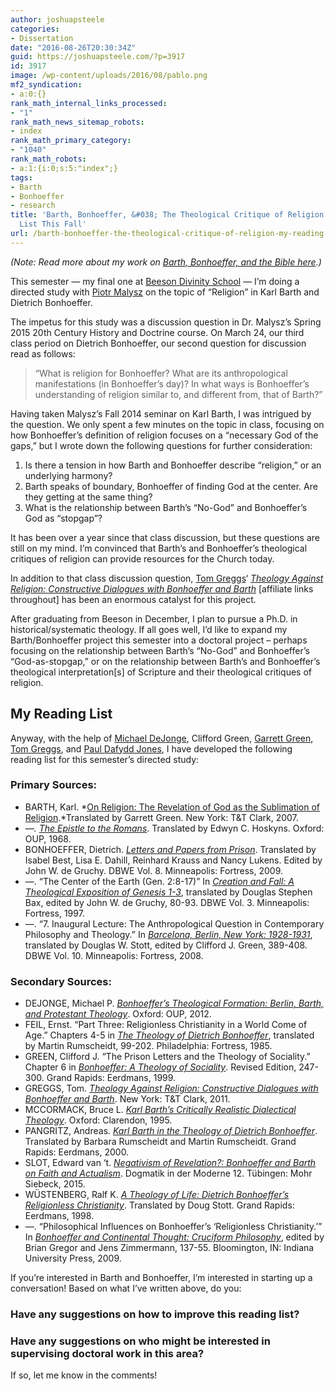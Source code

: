 ```yaml
---
author: joshuapsteele
categories:
- Dissertation
date: "2016-08-26T20:30:34Z"
guid: https://joshuapsteele.com/?p=3917
id: 3917
image: /wp-content/uploads/2016/08/pablo.png
mf2_syndication:
- a:0:{}
rank_math_internal_links_processed:
- "1"
rank_math_news_sitemap_robots:
- index
rank_math_primary_category:
- "1040"
rank_math_robots:
- a:1:{i:0;s:5:"index";}
tags:
- Barth
- Bonhoeffer
- research
title: 'Barth, Bonhoeffer, &#038; The Theological Critique of Religion: My Reading
  List This Fall'
url: /barth-bonhoeffer-the-theological-critique-of-religion-my-reading-list-this-fall/
---
```


*(Note: Read more about my work on [Barth, Bonhoeffer, and the Bible here](https://joshuapsteele.com/barth-bonhoeffer-and-the-bible/).)*

This semester — my final one at [Beeson Divinity School](http://www.beesondivinity.com/) — I’m doing a directed study with [Piotr Malysz](http://www.beesondivinity.com/piotrjmalysz) on the topic of “Religion” in Karl Barth and Dietrich Bonhoeffer.

The impetus for this study was a discussion question in Dr. Malysz’s Spring 2015 20th Century History and Doctrine course. On March 24, our third class period on Dietrich Bonhoeffer, our second question for discussion read as follows:

> “What is religion for Bonhoeffer? What are its anthropological manifestations (in Bonhoeffer’s day)? In what ways is Bonhoeffer’s understanding of religion similar to, and different from, that of Barth?”

Having taken Malysz’s Fall 2014 seminar on Karl Barth, I was intrigued by the question. We only spent a few minutes on the topic in class, focusing on how Bonhoeffer’s definition of religion focuses on a “necessary God of the gaps,” but I wrote down the following questions for further consideration:

1. Is there a tension in how Barth and Bonhoeffer describe “religion,” or an underlying harmony?
2. Barth speaks of boundary, Bonhoeffer of finding God at the center. Are they getting at the same thing?
3. What is the relationship between Barth’s “No-God” and Bonhoeffer’s God as “stopgap”?

It has been over a year since that class discussion, but these questions are still on my mind. I’m convinced that Barth’s and Bonhoeffer’s theological critiques of religion can provide resources for the Church today.

In addition to that class discussion question, [Tom Greggs](http://www.abdn.ac.uk/sdhp/people/profiles/t.greggs)‘ *[Theology Against Religion: Constructive Dialogues with Bonhoeffer and Barth](http://amzn.to/2bWb4cI)* \[affiliate links throughout\] has been an enormous catalyst for this project.

After graduating from Beeson in December, I plan to pursue a Ph.D. in historical/systematic theology. If all goes well, I’d like to expand my Barth/Bonhoeffer project this semester into a doctoral project – perhaps focusing on the relationship between Barth’s “No-God” and Bonhoeffer’s “God-as-stopgap,” or on the relationship between Barth’s and Bonhoeffer’s theological interpretation\[s\] of Scripture and their theological critiques of religion.

## My Reading List

Anyway, with the help of [Michael DeJonge](http://religious-studies.usf.edu/faculty/mdejonge/), Clifford Green, [Garrett Green](https://www.conncoll.edu/directories/emeritus-faculty/garrett-green/), [Tom Greggs](http://www.abdn.ac.uk/sdhp/people/profiles/t.greggs), and [Paul Dafydd Jones](http://religiousstudies.virginia.edu/faculty/profile/pdj5c), I have developed the following reading list for this semester’s directed study:

### **Primary Sources:** 

- BARTH, Karl. *[On Religion: The Revelation of God as the Sublimation of Religion](http://amzn.to/2bMQOwU).*Translated by Garrett Green. New York: T&amp;T Clark, 2007.
- *—. [The Epistle to the Romans](http://amzn.to/2bmyhJt)*. Translated by Edwyn C. Hoskyns. Oxford: OUP, 1968.
- BONHOEFFER, Dietrich. [*Letters and Papers from Prison*](http://amzn.to/2bTBmwo). Translated by Isabel Best, Lisa E. Dahill, Reinhard Krauss and Nancy Lukens. Edited by John W. de Gruchy. DBWE Vol. 8. Minneapolis: Fortress, 2009.
- —. “The Center of the Earth (Gen. 2:8-17)” In [*Creation and Fall: A Theological Exposition of Genesis 1-3*](https://www.amazon.com/Creation-Fall-Theological-Exposition-Genesis/dp/0800683234/ref=as_li_ss_tl?s=books&ie=UTF8&qid=1472242354&sr=1-2&keywords=bonhoeffer+creation+and+fall&linkCode=ll1&tag=joshuapsteele-20&linkId=cb5c752d992a19a11e6fe851343e4b89), translated by Douglas Stephen Bax, edited by John W. de Gruchy, 80-93. DBWE Vol. 3. Minneapolis: Fortress, 1997.
- —. “7. Inaugural Lecture: The Anthropological Question in Contemporary Philosophy and Theology.” In [*Barcelona, Berlin, New York: 1928-1931*](http://amzn.to/2bTAubv), translated by Douglas W. Stott, edited by Clifford J. Green, 389-408. DBWE Vol. 10. Minneapolis: Fortress, 2008.

### **Secondary Sources:**

- DEJONGE, Michael P. [*Bonhoeffer’s Theological Formation: Berlin, Barth, and Protestant Theology*](http://amzn.to/2bqkwna). Oxford: OUP, 2012.
- FEIL, Ernst. “Part Three: Religionless Christianity in a World Come of Age.” Chapters 4-5 in [*The Theology of Dietrich Bonhoeffer*](http://amzn.to/2bn3LMS), translated by Martin Rumscheidt, 99-202. Philadelphia: Fortress, 1985.
- GREEN, Clifford J. “The Prison Letters and the Theology of Sociality.” Chapter 6 in [*Bonhoeffer: A Theology of Sociality*](http://amzn.to/2bWdYyc). Revised Edition, 247-300. Grand Rapids: Eerdmans, 1999.
- GREGGS, Tom. [*Theology Against Religion: Constructive Dialogues with Bonhoeffer and Barth*](http://amzn.to/2bqmuUJ). New York: T&amp;T Clark, 2011.
- MCCORMACK, Bruce L. [*Karl Barth’s Critically Realistic Dialectical Theology*](http://amzn.to/2bWeQ60). Oxford: Clarendon, 1995.
- PANGRITZ, Andreas. [*Karl Barth in the Theology of Dietrich Bonhoeffer*](http://amzn.to/2bWeUmg). Translated by Barbara Rumscheidt and Martin Rumscheidt. Grand Rapids: Eerdmans, 2000.
- SLOT, Edward van ‘t. [*Negativism of Revelation?: Bonhoeffer and Barth on Faith and Actualism*](http://amzn.to/2bTArwj). Dogmatik in der Moderne 12. Tübingen: Mohr Siebeck, 2015.
- WÜSTENBERG, Ralf K. [*A Theology of Life: Dietrich Bonhoeffer’s Religionless Christianity*](http://amzn.to/2bWgAMe). Translated by Doug Stott. Grand Rapids: Eerdmans, 1998.
- —. “Philosophical Influences on Bonhoeffer’s ‘Religionless Christianity.’” In [*Bonhoeffer and Continental Thought: Cruciform Philosophy*](http://amzn.to/2bqmtA3), edited by Brian Gregor and Jens Zimmermann, 137-55. Bloomington, IN: Indiana University Press, 2009.

If you’re interested in Barth and Bonhoeffer, I’m interested in starting up a conversation! Based on what I’ve written above, do you:

### Have any suggestions on how to improve this reading list?

### Have any suggestions on who might be interested in supervising doctoral work in this area?

If so, let me know in the comments!